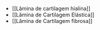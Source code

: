 + [[Lâmina de cartilagem hialina]]
+ [[Lâmina de Cartilagem Elástica]]
+ [[Lâmina de Cartilagem fibrosa]]